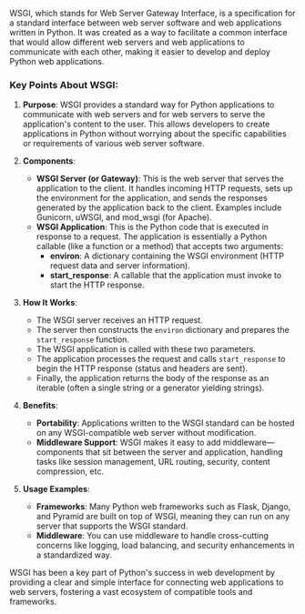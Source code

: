 WSGI, which stands for Web Server Gateway Interface, is a specification for a standard interface between web server software and web applications written in Python. It was created as a way to facilitate a common interface that would allow different web servers and web applications to communicate with each other, making it easier to develop and deploy Python web applications.

### Key Points About WSGI:

1. **Purpose**: WSGI provides a standard way for Python applications to communicate with web servers and for web servers to serve the application's content to the user. This allows developers to create applications in Python without worrying about the specific capabilities or requirements of various web server software.
    
2. **Components**:
    
    - **WSGI Server (or Gateway)**: This is the web server that serves the application to the client. It handles incoming HTTP requests, sets up the environment for the application, and sends the responses generated by the application back to the client. Examples include Gunicorn, uWSGI, and mod_wsgi (for Apache).
    - **WSGI Application**: This is the Python code that is executed in response to a request. The application is essentially a Python callable (like a function or a method) that accepts two arguments:
        - **environ**: A dictionary containing the WSGI environment (HTTP request data and server information).
        - **start_response**: A callable that the application must invoke to start the HTTP response.
3. **How It Works**:
    
    - The WSGI server receives an HTTP request.
    - The server then constructs the `environ` dictionary and prepares the `start_response` function.
    - The WSGI application is called with these two parameters.
    - The application processes the request and calls `start_response` to begin the HTTP response (status and headers are sent).
    - Finally, the application returns the body of the response as an iterable (often a single string or a generator yielding strings).
4. **Benefits**:
    
    - **Portability**: Applications written to the WSGI standard can be hosted on any WSGI-compatible web server without modification.
    - **Middleware Support**: WSGI makes it easy to add middleware—components that sit between the server and application, handling tasks like session management, URL routing, security, content compression, etc.
5. **Usage Examples**:
    
    - **Frameworks**: Many Python web frameworks such as Flask, Django, and Pyramid are built on top of WSGI, meaning they can run on any server that supports the WSGI standard.
    - **Middleware**: You can use middleware to handle cross-cutting concerns like logging, load balancing, and security enhancements in a standardized way.

WSGI has been a key part of Python's success in web development by providing a clear and simple interface for connecting web applications to web servers, fostering a vast ecosystem of compatible tools and frameworks.